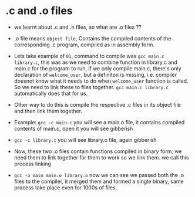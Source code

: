 # .c and .o files

* we learnt about .c and .h files, so what are .o files ??
* .o file means `object file`, Contains the compiled contents of the corresponding .c program, compiled as in assembly form.
* Lets take example of `01`, command to compile was `gcc main.c library.c`, this was as we need to combine function in library.c and main.c for the program to run, if we only compile main.c, there's only declaration of `welcome_user`, but a definiton is missing, i.e. compiler doesnot know what it needs to do when `welcome_user` function is called. So we need to link these to files together. `gcc main.c library.c` automatically does that for us.
* Other way to do this is compile the respective .c files in its object file and then link them together.

* Example: `gcc -c main.c` you will see a main.o file, it contains compiled contents of main.c, open it you will see gibberish
* `gcc -c library.c` you will see library.o file, again gibberish
* Now, these two .o files contain functions compiled in binary form, we need them to link together for them to work so we link them. we call this process linking
* `gcc -o main main.o library.o` now we can see we passed both the .o files to the compiler, it merged them and formed a single binary, same process take place even for 1000s of files.
